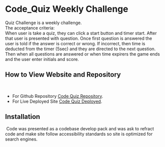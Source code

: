# Code_Quiz Weekly Challenge

 Quiz Challenge is a weekly challenge.  
 The acceptance criteria:   
 When user is take a quiz, they can click a start button and timer start. After that user is presented with question. Once first question is answered the user is told if the answer is correct or wrong. If incorrect, then time is deducted from the timer (5sec) and they are directed to the next question. Then when all questions are answered or when time expirers the game ends and the user enter initials and score.  


## How to View Website and Repository
​

* For Github Repository [Code Quiz Repository](https://github.com/Ymuzhych/Code_Quiz).
​
* For Live Deployed Site [Code Quiz Deployed](https://ymuzhych.github.io/Code_Quiz/).
​
## Installation
​
Code was presented as a codebase develop pack and was ask to refract code and make site follow accessibility standards so site is optimized for search engines. 


